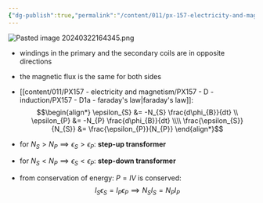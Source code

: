 ```yaml
---
{"dg-publish":true,"permalink":"/content/011/px-157-electricity-and-magnetism/px-157-d-induction/px-157-d4-transformer/","noteIcon":"1","created":"2025-08-27T13:14:00.377+01:00","updated":"2024-11-26T20:11:00.000+00:00"}
---
```


![Pasted image 20240322164345.png](/img/user/pics/Pasted%20image%2020240322164345.png)
- windings in the primary and the secondary coils are in opposite directions
- the magnetic flux is the same for both sides
- [[content/011/PX157 - electricity and magnetism/PX157 - D - induction/PX157 - D1a - faraday's law\|faraday's law]]:
$$\begin{align*}
		\epsilon_{S} &= -N_{S} \frac{d\phi_{B}}{dt} \\
		\epsilon_{P} &= -N_{P} \frac{d\phi_{B}}{dt} \\\\
		\frac{\epsilon_{S}}{N_{S}} &= \frac{\epsilon_{P}}{N_{P}}
	\end{align*}$$
- for $N_{S}>N_{P} \implies \epsilon_{S}>\epsilon_{P}:$ **step-up transformer**
- for $N_{S}<N_{P} \implies \epsilon_{S}<\epsilon_{P}:$ **step-down transformer** 

- from conservation of energy: $P=IV$ is conserved:
$$
I_{S}\epsilon_{S}= I_{P}\epsilon_{P} \implies N_{S}I_{S} = N_{P}I_{P}
$$
